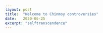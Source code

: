 ```yaml
---
layout: post
title:  "Welcome to Chinmoy controversies"
date:   2020-06-25
excerpt: "selftranscendence"
---
```

